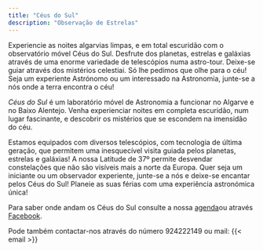 ```yaml
---
title: "Céus do Sul"
description: "Observação de Estrelas"
---
```

Experiencie as noites algarvias limpas, e  em total escuridão com o observatório móvel Céus do Sul.
Desfrute dos planetas, estrelas e galáxias através de uma enorme variedade de telescópios numa astro-tour.
Deixe-se guiar através dos mistérios celestiai. Só lhe pedimos que olhe para o céu!
Seja um experiente Astrónomo ou um interessado na Astronomia, junte-se a nós onde a terra encontra o céu!

_Céus do Sul_ é um laboratório móvel de Astronomia a funcionar no Algarve e no Baixo Alentejo.
 Venha experienciar noites em completa escuridão, num lugar fascinante, e descobrir os mistérios que se escondem na imensidão do céu.

Estamos equipados com diversos telescópios, com tecnologia de última geração, que permitem uma inesquecível visita guiada pelos planetas, estrelas e galáxias! A nossa Latitude de 37º permite desvendar constelações que não são visíveis mais a norte da Europa.
Quer seja um iniciante ou um observador experiente, junte-se a nós e deixe-se encantar pelos Céus do Sul! Planeie as suas férias com uma experiência astronómica única!

Para saber onde andam os Céus do Sul consulte a nossa [agenda](/pt/agenda)ou através [Facebook](https://www.facebook.com/ceusdosul/). 

Pode também contactar-nos através do número 924222149 ou mail: {{< email >}}
